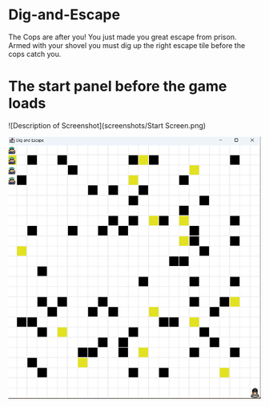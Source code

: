 # Dig-and-Escape
The Cops are after you! You just made you great escape from prison. Armed with your shovel you must dig up the right escape tile before the cops catch you. 

# The start panel before the game loads

![Description of Screenshot](screenshots/Start Screen.png)

![Description of Screenshot](screenshots/Gameplay.png)

